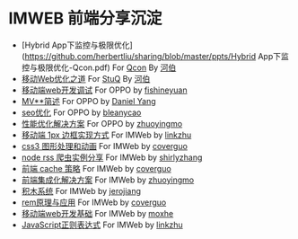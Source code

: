 # IMWEB 前端分享沉淀

+ [Hybrid App下监控与极限优化](https://github.com/herbertliu/sharing/blob/master/ppts/Hybrid App下监控与极限优化-Qcon.pdf) For [Qcon](http://2015.qconshanghai.com/speakers/201931) By [河伯](https://github.com/herbertliu)
+ [移动Web优化之道](https://github.com/herbertliu/sharing/blob/master/ppts/移动Web优化之道.pdf) For [StuQ](http://www.stuq.org/course/lecturers) By [河伯](https://github.com/herbertliu)
+ [移动端web开发调试](https://github.com/imweb/ppts/blob/master/docs/%E5%AF%B9%E5%A4%96%E5%88%86%E4%BA%AB/%E7%A7%BB%E5%8A%A8%E8%B0%83%E8%AF%95.pdf) For OPPO by [fishineyuan](https://github.com/orgs/imweb/people/feix760)
+ [MV**简述](https://github.com/imweb/ppts/blob/master/docs/%E5%AF%B9%E5%A4%96%E5%88%86%E4%BA%AB/MV%E6%9F%90%E7%AE%80%E8%BF%B0.pdf) For OPPO by [Daniel Yang](https://github.com/orgs/imweb/people/miniflycn)
+ [seo优化](https://github.com/imweb/ppts/blob/master/docs/%E5%AF%B9%E5%A4%96%E5%88%86%E4%BA%AB/seo%E4%BC%98%E5%8C%96.pdf) For OPPO by [bleanycao](https://github.com/orgs/imweb/people/bleany)
+ [性能优化解决方案](https://github.com/imweb/ppts/blob/master/docs/%E5%AF%B9%E5%A4%96%E5%88%86%E4%BA%AB/%E6%80%A7%E8%83%BD%E4%BC%98%E5%8C%96%E8%A7%A3%E5%86%B3%E6%96%B9%E6%A1%88.pdf) For OPPO by [zhuoyingmo]()
+ [移动端 1px 边框实现方式](https://github.com/imweb/ppts/blob/master/docs/%E5%86%85%E9%83%A8%E5%88%86%E4%BA%AB/1px%20border%E5%AE%9E%E7%8E%B0%E6%96%B9%E5%BC%8F/1px.pdf) For IMWeb by [linkzhu](https://github.com/orgs/imweb/people/zhulin2609)
+ [css3 图形处理和动画](https://github.com/imweb/ppts/blob/master/docs/%E5%86%85%E9%83%A8%E5%88%86%E4%BA%AB/css%E5%9B%BE%E5%BD%A2%E5%A4%84%E7%90%86%E4%B8%8E%E5%8A%A8%E7%94%BB/CSS3%E5%9B%BE%E5%BD%A2%E5%A4%84%E7%90%86%E4%B8%8E%E5%8A%A8%E7%94%BB.pdf) For IMWeb by [coverguo](https://github.com/orgs/imweb/people/Guocover)
+ [node rss 爬虫实例分享](https://github.com/imweb/ppts/blob/master/docs/%E5%86%85%E9%83%A8%E5%88%86%E4%BA%AB/nodejs%E8%BF%90%E8%A1%8C%E6%9C%BA%E5%88%B6%E5%8F%8ARSS%E7%88%AC%E8%99%AB%E5%AE%9E%E4%BE%8B%E5%88%86%E4%BA%AB.pdf) For IMWeb by [shirlyzhang](https://github.com/orgs/imweb/people/pastest)
+ [前端 cache 策略](https://github.com/imweb/ppts/blob/master/docs/%E5%86%85%E9%83%A8%E5%88%86%E4%BA%AB/%E5%89%8D%E7%AB%AFcache%20%E7%AD%96%E7%95%A5%20.pdf) For IMWeb by [coverguo](https://github.com/orgs/imweb/people/Guocover)
+ [前端集成化解决方案](https://github.com/imweb/ppts/blob/master/docs/%E5%86%85%E9%83%A8%E5%88%86%E4%BA%AB/%E9%9B%86%E6%88%90%E5%8C%96%E8%A7%A3%E5%86%B3%E6%96%B9%E6%A1%88%20.pdf) For IMWeb by [zhuoyingmo]()
+ [积木系统](https://github.com/imweb/ppts/blob/master/docs/%E5%86%85%E9%83%A8%E5%88%86%E4%BA%AB/%E7%A7%AF%E6%9C%A8%E7%B3%BB%E7%BB%9F%20-%20jero%20-2014-11-07.pdf) For IMWeb by [jerojiang](https://github.com/orgs/imweb/people/jiangyuan)
+ [rem原理与应用](http://slides.com/coverguo/deck#/2) For IMWeb by [coverguo](https://github.com/orgs/imweb/people/Guocover)
+ [移动端web开发基础](http://slides.com/mox/deck) For IMWeb by [moxhe](https://github.com/orgs/imweb/people/HexMox)
+ [JavaScript正则表达式](http://slides.com/zhulin2609/javascript) For IMWeb by [linkzhu](https://github.com/orgs/imweb/people/zhulin2609)
